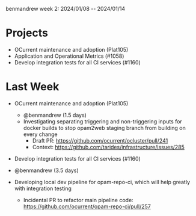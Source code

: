 benmandrew week 2: 2024/01/08 -- 2024/01/14

# Projects

- OCurrent maintenance and adoption (Plat105)
- Application and Operational Metrics (#1058)
-  Develop integration tests for all CI services (#1160)

# Last Week

- OCurrent maintenance and adoption (Plat105)
  - @benmandrew (1.5 days)
  - Investigating separating triggering and non-triggering inputs for docker builds to stop opam2web staging branch from building on every change
    - Draft PR: https://github.com/ocurrent/ocluster/pull/241
    - Context: https://github.com/tarides/infrastructure/issues/285

-  Develop integration tests for all CI services (#1160)
  - @benmandrew (3.5 days)
  - Developing local dev pipeline for opam-repo-ci, which will help greatly with integration testing
    - Incidental PR to refactor main pipeline code: https://github.com/ocurrent/opam-repo-ci/pull/257
